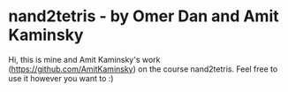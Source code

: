 # nand2tetris - by Omer Dan and Amit Kaminsky
Hi, this is mine and Amit Kaminsky's work (https://github.com/AmitKaminsky) on the course nand2tetris.
Feel free to use it however you want to :)
